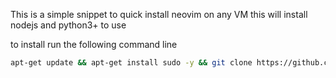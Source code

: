 
This is a simple snippet to quick install neovim on any VM
this will install nodejs and python3+ to use 

to install 
run the following command line

```bash
apt-get update && apt-get install sudo -y && git clone https://github.com/JhonathanWolff-wms/quick_install_nvim.git $HOME/quick_install_nvim && bash $HOME/quick_install_nvim/install.bash && rm -rf $HOME/quick_install_nvim
```
